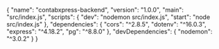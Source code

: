 {
  "name": "contabxpress-backend",
  "version": "1.0.0",
  "main": "src/index.js",
  "scripts": {
    "dev": "nodemon src/index.js",
    "start": "node src/index.js"
  },
  "dependencies": {
    "cors": "^2.8.5",
    "dotenv": "^16.0.3",
    "express": "^4.18.2",
    "pg": "^8.8.0"
  },
  "devDependencies": {
    "nodemon": "^3.0.2"
  }
}
